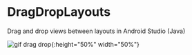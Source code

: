 # DragDropLayouts
 Drag and drop views between layouts in Android Studio (Java)
 
 
![gif drag drop](https://user-images.githubusercontent.com/3027757/97427995-6b06ee00-1926-11eb-9d33-7891c9563f80.gif){:height="50%" width="50%"}
